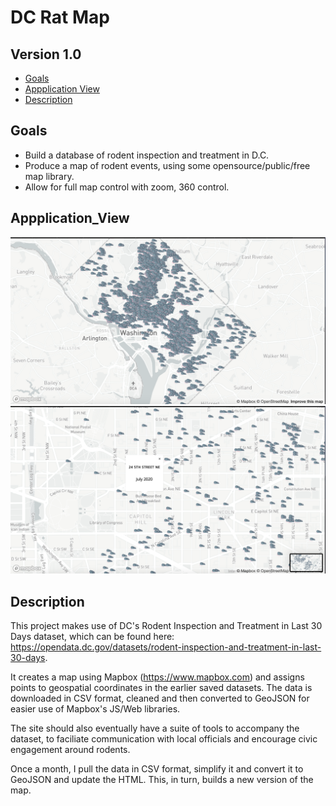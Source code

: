 # DC Rat Map
## Version 1.0

- [Goals](#goals)
- [Appplication View](#Application_View)
- [Description](#description)

## Goals

- Build a database of rodent inspection and treatment in D.C. 
- Produce a map of rodent events, using some opensource/public/free map library.
- Allow for full map control with zoom, 360 control. 

## Appplication_View

![Image of Rat Map](DCRatMap_Photo1.png)
![Image of Rat Map](DCRatMap_Photo3.png)

## Description 

This project makes use of DC's Rodent Inspection and Treatment in Last 30 Days dataset, which can be found here: https://opendata.dc.gov/datasets/rodent-inspection-and-treatment-in-last-30-days. 

It creates a map using Mapbox (https://www.mapbox.com) and assigns points to geospatial coordinates in the earlier saved datasets. The data is downloaded in CSV format, cleaned and then converted to GeoJSON for easier use of Mapbox's JS/Web libraries. 

The site should also eventually have a suite of tools to accompany the dataset, to faciliate communication with local officials and encourage civic engagement around rodents. 

Once a month, I pull the data in CSV format, simplify it and convert it to GeoJSON and update the HTML. This, in turn, builds a new version of the map. 
